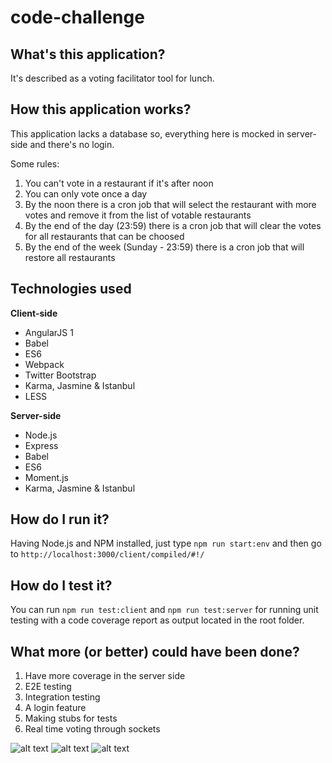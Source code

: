 # code-challenge

## What's this application?
It's described as a voting facilitator tool for lunch.

## How this application works?
This application lacks a database so, everything here is mocked in server-side and there's no login.

Some rules:
1. You can't vote in a restaurant if it's after noon
2. You can only vote once a day
3. By the noon there is a cron job that will select the restaurant with more votes and remove it from the list of votable restaurants
4. By the end of the day (23:59) there is a cron job that will clear the votes for all restaurants that can be choosed
5. By the end of the week (Sunday - 23:59) there is a cron job that will restore all restaurants

## Technologies used
**Client-side**
- AngularJS 1
- Babel
- ES6
- Webpack
- Twitter Bootstrap
- Karma, Jasmine & Istanbul
- LESS

**Server-side**
- Node.js
- Express
- Babel
- ES6
- Moment.js
- Karma, Jasmine & Istanbul

## How do I run it?
Having Node.js and NPM installed, just type `npm run start:env` and then go to `http://localhost:3000/client/compiled/#!/`

## How do I test it?
You can run `npm run test:client` and `npm run test:server` for running unit testing with a code coverage report as output located in the root folder.

## What more (or better) could have been done?
1. Have more coverage in the server side
2. E2E testing
3. Integration testing
4. A login feature
5. Making stubs for tests
6. Real time voting through sockets


![alt text](https://i.imgur.com/AwjSJjd.png)
![alt text](https://i.imgur.com/qlxNvCz.png)
![alt text](https://i.imgur.com/KzVHeKW.png)
